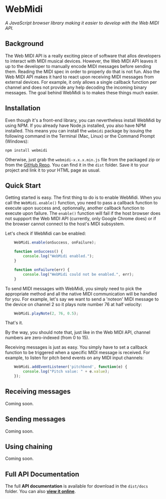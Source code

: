 # WebMidi
_A JavaScript browser library making it easier to develop with the Web MIDI API._

## Background

The Web MIDI API is a really exciting piece of software that allos developers to interact
with MIDI musical devices. However, the Web MIDI API leaves it up to the developer to
manually encode MIDI messages before sending them. Reading the MIDI spec in order to
properly do that is not fun. Also the Web MIDI API makes it hard to react upon receiving 
MIDI messages from external devices. For example, it only allows a single callback 
function per channel and does not provide any help decoding the incoming binary messages. 
The goal behind WebMidi is to makes these things much easier.

## Installation

Even though it's a front-end library, you can nevertheless install WebMidi by using NPM.
If you already have Node.js installed, you also have NPM installed. This means you can
install the `webmidi` package by issuing the following command in the Terminal (Mac, 
Linux) or the Command Prompt (Windows):

    npm install webmidi

Otherwise, just grab the `webmidi-x.x.x.min.js` file from the packaged zip or from the
[GitHub Repo](https://github.com/cotejp/webmidi). You can find it in the `dist` folder. 
Save it to your project and link it to your HTML page as usual.

## Quick Start

Getting started is easy. The first thing to do is to enable WebMidi. When you call the
`WebMidi.enable()` function, you need to pass a callback function to execute upon success
and, optionnally, another callback function to execute upon failure. The `enable()` 
function will fail if the host browser does not suppport the Web MIDI API (currently, only 
Google Chrome does) or if the browser cannot connect to the host's MIDI subsystem.

Let's check if WebMidi can be enabled: 

```javascript
    WebMidi.enable(onSuccess, onFailure);

    function onSuccess() {
        console.log("WebMidi enabled.");
    }

    function onFailure(err) {
        console.log("WebMidi could not be enabled.", err);
    }
```

To send MIDI messages with WebMidi, you simply need to pick the appropriate method and all
the native MIDI communication will be handled for you. For example, let's say we want to
send a 'noteon' MIDI message to the device on channel 2 so it plays note number 76 at half
velocity:

```javascript
    WebMidi.playNote(2, 76, 0.5);
```

That's it.

By the way, you should note that, just like in the Web MIDI API, channel numbers are
zero-indexed (from 0 to 15).

Receiving messages is just as easy. You simply have to set a callback function to be
triggered when a specific MIDI message is received. For example, to listen for pitch bend
events on any MIDI input channels:

```javascript
    WebMidi.addEventListener('pitchbend', function(e) {
        console.log("Pitch value: " + e.value);
    });
```

## Receiving messages

Coming soon.

## Sending messages

Coming soon.

## Using chaining

Coming soon.

## Full API Documentation

The full **API documentation** is available for download in the `dist/docs` folder. You
can also **[view it online](sftp://cote.cc/w/wp-content/uploads/projects/webmidi/docs)**.
